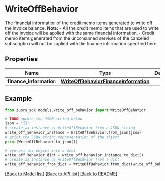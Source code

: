 # WriteOffBehavior

The financial information of the credit memo items generated to write off the invoice balance.    **Note:**    - All the credit memo items that are used to write off the invoice will be applied with the same financial information.   - Credit memo items generated from the unconsumed services of the canceled subscription will not be applied with the finance information specified here.

## Properties

Name | Type | Description | Notes
------------ | ------------- | ------------- | -------------
**finance_information** | [**WriteOffBehaviorFinanceInformation**](WriteOffBehaviorFinanceInformation.md) |  | [optional] 

## Example

```python
from zuora_sdk.models.write_off_behavior import WriteOffBehavior

# TODO update the JSON string below
json = "{}"
# create an instance of WriteOffBehavior from a JSON string
write_off_behavior_instance = WriteOffBehavior.from_json(json)
# print the JSON string representation of the object
print(WriteOffBehavior.to_json())

# convert the object into a dict
write_off_behavior_dict = write_off_behavior_instance.to_dict()
# create an instance of WriteOffBehavior from a dict
write_off_behavior_from_dict = WriteOffBehavior.from_dict(write_off_behavior_dict)
```
[[Back to Model list]](../README.md#documentation-for-models) [[Back to API list]](../README.md#documentation-for-api-endpoints) [[Back to README]](../README.md)


